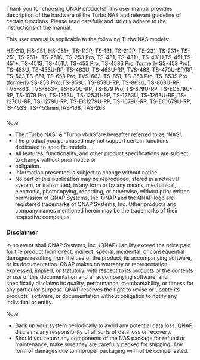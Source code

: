 Thank you for choosing QNAP products! This user manual provides description of the hardware of the Turbo NAS and relevant guideline of certain functions. Please read carefully and strictly adhere to the instructions of the manual.

This user manual is applicable to the following Turbo NAS models:

HS-210, HS-251, HS-251+, TS-112P, TS-131, TS-212P, TS-231, TS-231+,TS-251, TS-251+, TS-251C, TS-253 Pro, TS-431, TS-431+, TS-431U,TS-451,TS-451+, TS-451S, TS-451U, TS-453 Pro, TS-453S Pro (formerly SS-453 Pro), TS-453U, TS-453U-RP, TS-463U, TS-463U-RP, TVS-463, TS-470U-SP/RP, TS-563,TS-651, TS-653 Pro, TVS-663, TS-851, TS-853 Pro, TS-853S Pro (formerly SS-853 Pro),TS-853U, TS-853U-RP, TS-863U, TS-863U-RP, TVS-863, TVS-863+, TS-870U-RP, TS-879 Pro, TS-879U-RP, TS-EC879U-RP, TS-1079 Pro, TS-1253U, TS-1253U-RP, TS-1263U, TS-1263U-RP, TS-1270U-RP, TS-1279U-RP, TS-EC1279U-RP, TS-1679U-RP, TS-EC1679U-RP, IS-453S, TS-453mini,TAS-168, TAS-268
### 
Note:
* The “Turbo NAS” & “Turbo vNAS”are hereafter referred to as “NAS”.
* The product you purchased may not support certain functions dedicated to specific models.
* All features, functionality, and other product specifications are subject to change without prior notice or
* obligation.
* Information presented is subject to change without notice.
* No part of this publication may be reproduced, stored in a retrieval system, or transmitted, in any form or by any means, mechanical, electronic, photocopying, recording, or otherwise, without prior written permission of QNAP Systems, Inc. QNAP and the QNAP logo are registered trademarks of QNAP Systems, Inc. Other products and company names mentioned herein may be the trademarks of their respective companies.

### Disclaimer

In no event shall QNAP Systems, Inc. (QNAP) liability exceed the price paid for the product from direct, indirect, special, incidental, or consequential damages resulting from the use of the product, its accompanying software, or its documentation. QNAP makes no warranty or representation, expressed, implied, or statutory, with respect to its products or the contents or use of this documentation and all accompanying software, and specifically disclaims its quality, performance, merchantability, or fitness for any particular purpose. QNAP reserves the right to revise or update its products, software, or documentation without obligation to notify any individual or entity.

Note:
* Back up your system periodically to avoid any potential data loss. QNAP disclaims any responsibility of all sorts of data loss or recovery.
* Should you return any components of the NAS package for refund or maintenance, make sure they are carefully packed for shipping. Any form of damages due to improper packaging will not be compensated.